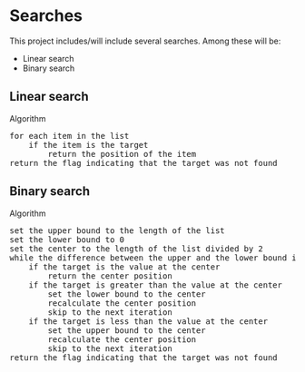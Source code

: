 # Searches
This project includes/will include several searches. Among these will be:

- Linear search
- Binary search

## Linear search
Algorithm
<pre>
for each item in the list
	if the item is the target
		return the position of the item
return the flag indicating that the target was not found
</pre>

## Binary search
Algorithm
<pre>
set the upper bound to the length of the list
set the lower bound to 0
set the center to the length of the list divided by 2
while the difference between the upper and the lower bound is greater than 1
	if the target is the value at the center
		return the center position
	if the target is greater than the value at the center
		set the lower bound to the center
		recalculate the center position
		skip to the next iteration
	if the target is less than the value at the center
		set the upper bound to the center
		recalculate the center position
		skip to the next iteration
return the flag indicating that the target was not found
</pre>
